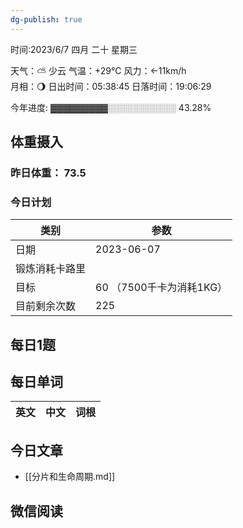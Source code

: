 ```yaml
---
dg-publish: true
---
```



时间:2023/6/7 四月 二十 星期三

天气：⛅️  少云 气温：+29°C 风力：←11km/h  
月相：🌖 日出时间：05:38:45 日落时间：19:06:29

今年进度: ▓▓▓▓▓▓▓▓▓░░░░░░░░░░░ 43.28%

## 体重摄入

### 昨日体重： 73.5
### 今日计划

| 类别           | 参数                    |
| -------------- | ----------------------- |
| 日期           | 2023-06-07               |
| 锻炼消耗卡路里 | |
| 目标           | 60      （7500千卡为消耗1KG）                |
| 目前剩余次数               |        225                  |


## 每日1题


## 每日单词

| 英文       | 中文       |词根|
| ---------- | ---------- | ---|


## 今日文章

- [[分片和生命周期.md]]

## 微信阅读

<!-- start of weread -->


<!-- end of weread -->
